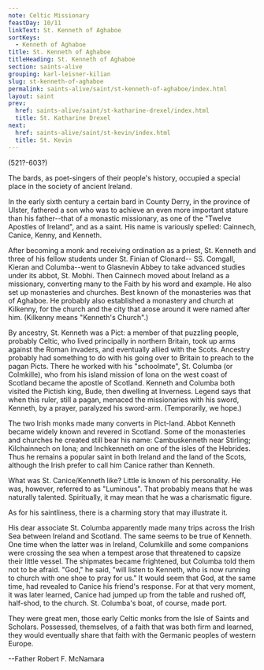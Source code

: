 ```yaml
---
note: Celtic Missionary
feastDay: 10/11
linkText: St. Kenneth of Aghaboe
sortKeys:
  - Kenneth of Aghaboe
title: St. Kenneth of Aghaboe
titleHeading: St. Kenneth of Aghaboe
section: saints-alive
grouping: karl-leisner-kilian
slug: st-kenneth-of-aghaboe
permalink: saints-alive/saint/st-kenneth-of-aghaboe/index.html
layout: saint
prev:
  href: saints-alive/saint/st-katharine-drexel/index.html
  title: St. Katharine Drexel
next:
  href: saints-alive/saint/st-kevin/index.html
  title: St. Kevin
---
```

  
(521?-603?)

The bards, as poet-singers of their people's history, occupied a special place in the society of ancient Ireland.

In the early sixth century a certain bard in County Derry, in the province of Ulster, fathered a son who was to achieve an even more important stature than his father--that of a monastic missionary, as one of the "Twelve Apostles of Ireland", and as a saint. His name is variously spelled: Cainnech, Canice, Kenny, and Kenneth.

After becoming a monk and receiving ordination as a priest, St. Kenneth and three of his fellow students under St. Finian of Clonard-- SS. Comgall, Kieran and Columba--went to Glasnevin Abbey to take advanced studies under its abbot, St. Mobhi. Then Cainnech moved about Ireland as a missionary, converting many to the Faith by his word and example. He also set up monasteries and churches. Best known of the monasteries was that of Aghaboe. He probably also established a monastery and church at Kilkenny, for the church and the city that arose around it were named after him. (Kilkenny means "Kenneth's Church".)

By ancestry, St. Kenneth was a Pict: a member of that puzzling people, probably Celtic, who lived principally in northern Britain, took up arms against the Roman invaders, and eventually allied with the Scots. Ancestry probably had something to do with his going over to Britain to preach to the pagan Picts. There he worked with his "schoolmate", St. Columba (or Colmkille), who from his island mission of Iona on the west coast of Scotland became the apostle of Scotland. Kenneth and Columba both visited the Pictish king, Bude, then dwelling at Inverness. Legend says that when this ruler, still a pagan, menaced the missionaries with his sword, Kenneth, by a prayer, paralyzed his sword-arm. (Temporarily, we hope.)

The two Irish monks made many converts in Pict-land. Abbot Kenneth became widely known and revered in Scotland. Some of the monasteries and churches he created still bear his name: Cambuskenneth near Stirling; Kilchainnech on Iona; and Inchkenneth on one of the isles of the Hebrides. Thus he remains a popular saint in both Ireland and the land of the Scots, although the Irish prefer to call him Canice rather than Kenneth.

What was St. Canice/Kenneth like? Little is known of his personality. He was, however, referred to as "Luminous". That probably means that he was naturally talented. Spiritually, it may mean that he was a charismatic figure.

As for his saintliness, there is a charming story that may illustrate it.

His dear associate St. Columba apparently made many trips across the Irish Sea between Ireland and Scotland. The same seems to be true of Kenneth. One time when the latter was in Ireland, Columkille and some companions were crossing the sea when a tempest arose that threatened to capsize their little vessel. The shipmates became frightened, but Columba told them not to be afraid. "God," he said, "will listen to Kenneth, who is now running to church with one shoe to pray for us." It would seem that God, at the same time, had revealed to Canice his friend's response. For at that very moment, it was later learned, Canice had jumped up from the table and rushed off, half-shod, to the church. St. Columba's boat, of course, made port.

They were great men, those early Celtic monks from the Isle of Saints and Scholars. Possessed, themselves, of a faith that was both firm and learned, they would eventually share that faith with the Germanic peoples of western Europe.

\--Father Robert F. McNamara